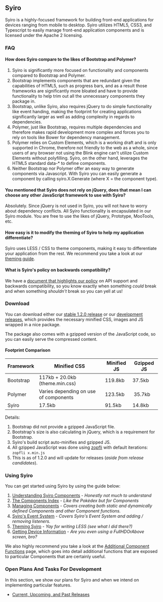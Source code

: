 ## Syiro ##

Syiro is a highly-focused framework for building front-end applications for devices ranging from mobile to desktop. Syiro utilizes HTML5, CSS3, and Typescript to easily manage front-end application components and is licensed under the Apache 2 licensing.

### FAQ ###

#### How does Syiro compare to the likes of Bootstrap and Polymer? ####

1. Syiro is significantly more focused on functionality and components compared to Bootstrap and Polymer.
2. Bootstrap implements components that are redundant given the capabilities of HTML5, such as progress bars, and as a result those frameworks are significantly more bloated and have to provide functionality to help trim out all the unnecessary components they package in.
3. Bootstrap, unlike Syiro, also requires jQuery to do simple functionality like event handing, making the footprint for creating applications significantly larger as well as adding complexity in regards to dependencies.
4. Polymer, just like Bootstrap, requires multiple dependencies and therefore makes rapid development more complex and forces you to rely on tools like Bower for dependency management.
5. Polymer relies on Custom Elements, which is a working draft and is only supported in Chrome, therefore not friendly to the web as a whole, since users of any browser not using the Blink engine can't utilize Custom Elements without polyfilling. Syiro, on the other hand, leverages the HTML5 standard data-* to define components.
6. Neither Bootstrap nor Polymer offer an easy way to generate components via Javascript. With Syiro you can easily generate a component by calling syiro.X.Generate (where X = the component type).

#### You mentioned that Syiro does not rely on jQuery, does that mean I can choose any other JavaScript framework to use with Syiro? ####

Absolutely. Since jQuery is not used in Syiro, you will not have to worry about dependency conflicts. All Syiro functionality is encapsulated in our Syiro module. You are free to use the likes of jQuery, Prototype, MooTools, etc.

#### How easy is it to modify the theming of Syiro to help my application differentiate? ####

Syiro uses LESS / CSS to theme components, making it easy to differentiate your application from the rest. We recommend you take a look at our [theming guide](https://github.com/StroblIndustries/Syiro/wiki/Theming).

#### What is Syiro's policy on backwards compatibility? ####

We have a [document that highlights our policy](https://github.com/StroblIndustries/Syiro/wiki/API-Support-Policy) on API support and backwards compatibility, so you know exactly when something *could* break and when something *shouldn't* break so you can yell at us!

### Download ###

You can download either our [stable 1.2.0 release](https://github.com/StroblIndustries/Syiro/blob/master/stable.tar.gz) or our [development releases](https://github.com/StroblIndustries/Syiro/blob/master/devel.tar.gz), which provides the necessary minified CSS, images and JS wrapped in a nice package.

The package also comes with a gzipped version of the JavaScript code, so you can easily serve the compressed content.

#### Footprint Comparison ####

Framework | Minified CSS | Minified JS | Gzipped JS
--------------- | ----------------- | --------------- | --------------
Bootstrap | 117kb + 20.0kb (theme.min.css)| 119.8kb | 37.5kb
Polymer | Varies depending on use of components | 123.5kb | 35.7kb
Syiro | 17.5kb | 91.5kb | 14.8kb

Details:

1. Bootstrap did not provide a gzipped JavaScript file.
2. Bootstrap's size is also calculating in jQuery, which is a requirement for Bootstrap.
3. Syiro's build script auto-minifies and gzipped JS.
4. All gzipped  JavaScript was done using [zopfli](https://code.google.com/p/zopfli/) with default iterations: `zopfli x.min.js`
5. This is as of 1.2.0 and will update for releases (*aside from release candidates*).

### Using Syiro ###

You can get started using Syiro by using the guide below:

1. [Understanding Syiro Components](https://github.com/StroblIndustries/Syiro/wiki/Understanding-Syiro-Components) - *Honestly not much to understand*
2. [The Components Index](https://github.com/StroblIndustries/Syiro/wiki/Component-Index) - *Like the Pokèdex but for Components*
3. [Managing Components](https://github.com/StroblIndustries/Syiro/wiki/Managing-Components) - *Covers creating both static and dynamically defined Components and other Component functions.*
4. [Syiro's Event System](https://github.com/StroblIndustries/Syiro/wiki/Event-System) - *Covers Syiro's Event System and adding / removing listeners.*
5. [Theming Syiro](https://github.com/StroblIndustries/Syiro/wiki/Theming) - *Yay for writing LESS (see what I did there?)*
6. [Getting Device Information](https://github.com/StroblIndustries/Syiro/wiki/Getting-Device-Information) - *Are you even using a FullHDOrAbove screen, bro?*

We also highly recommend you take a look at the [Additional Component Functions](https://github.com/StroblIndustries/Syiro/wiki/Additional-Component-Functions) page, which goes into detail additional functions that are exposed to particular Components that are certainly useful.

### Open Plans And Tasks For Development ###

In this section, we show our plans for Syiro and when we intend on implementing particular features.

- [Current, Upcoming, and Past Releases](https://github.com/StroblIndustries/Syiro/wiki/Releases)
